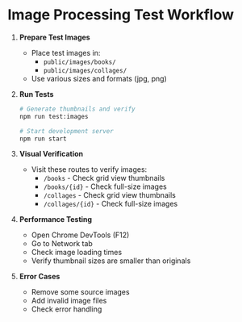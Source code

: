 # Image Processing Test Workflow

1. **Prepare Test Images**
   - Place test images in:
     - `public/images/books/`
     - `public/images/collages/`
   - Use various sizes and formats (jpg, png)

2. **Run Tests**
   ```bash
   # Generate thumbnails and verify
   npm run test:images

   # Start development server
   npm run start
   ```

3. **Visual Verification**
   - Visit these routes to verify images:
     - `/books` - Check grid view thumbnails
     - `/books/{id}` - Check full-size images
     - `/collages` - Check grid view thumbnails
     - `/collages/{id}` - Check full-size images

4. **Performance Testing**
   - Open Chrome DevTools (F12)
   - Go to Network tab
   - Check image loading times
   - Verify thumbnail sizes are smaller than originals

5. **Error Cases**
   - Remove some source images
   - Add invalid image files
   - Check error handling 